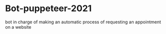 # Bot-puppeteer-2021
bot in charge of making an automatic process of requesting an appointment on a website
